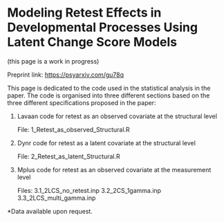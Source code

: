 # Modeling Retest Effects in Developmental Processes Using Latent Change Score Models
(this page is a work in progress)

Preprint link: https://psyarxiv.com/gu78q

This page is dedicated to the code used in the statistical analysis in the paper. The code is organised into three different sections based on the three different specifications proposed in the paper:

1. Lavaan code for retest as an observed covariate at the structural level

    File: 1_Retest_as_observed_Structural.R

2. Dynr code for retest as a latent covariate at the structural level

    File: 2_Retest_as_latent_Structural.R

3. Mplus code for retest as an observed covariate at the measurement level

    Files: 3.1_2LCS_no_retest.inp
           3.2_2CS_1gamma.inp
           3.3_2LCS_multi_gamma.inp

*Data available upon request.
